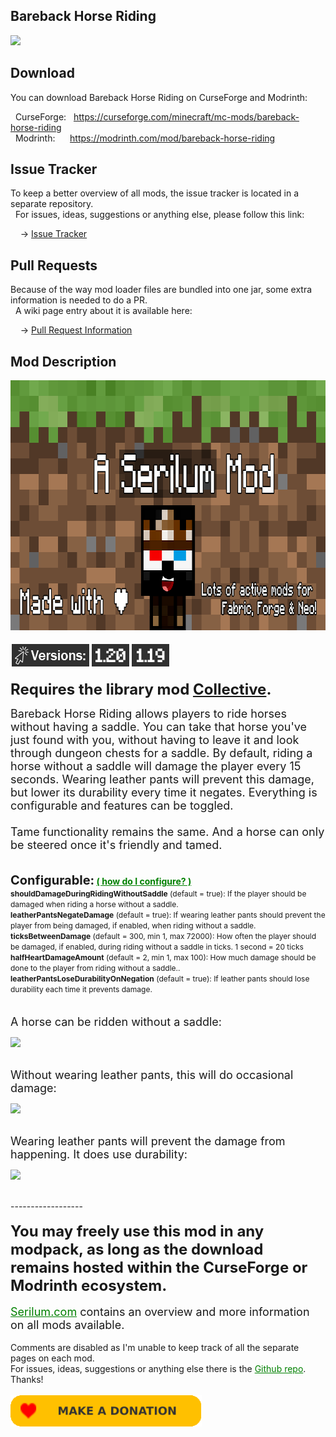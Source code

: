 <h2>Bareback Horse Riding</h2>

<p><a href="https://github.com/Serilum/Bareback-Horse-Riding"><img src="https://serilum.com/assets/data/logo/bareback-horse-riding.gif"></a></p><h2>Download</h2>

<p>You can download Bareback Horse Riding on CurseForge and Modrinth:</p><p>&nbsp;&nbsp;CurseForge: &nbsp;&nbsp;<a href="https://curseforge.com/minecraft/mc-mods/bareback-horse-riding">https://curseforge.com/minecraft/mc-mods/bareback-horse-riding</a><br>&nbsp;&nbsp;Modrinth: &nbsp;&nbsp;&nbsp;&nbsp;&nbsp;<a href="https://modrinth.com/mod/bareback-horse-riding">https://modrinth.com/mod/bareback-horse-riding</a></p>

<h2>Issue Tracker</h2>

<p>To keep a better overview of all mods, the issue tracker is located in a separate repository.<br>&nbsp;&nbsp;For issues, ideas, suggestions or anything else, please follow this link:</p>

<p>&nbsp;&nbsp;&nbsp;&nbsp;-> <a href="https://serilum.com/url/issue-tracker">Issue Tracker</a></p>

<h2>Pull Requests</h2>

<p>Because of the way mod loader files are bundled into one jar, some extra information is needed to do a PR.<br>&nbsp;&nbsp;A wiki page entry about it is available here:</p>

<p>&nbsp;&nbsp;&nbsp;&nbsp;-> <a href="https://serilum.com/url/pull-requests">Pull Request Information</a></p>

<h2>Mod Description</h2>

<p><a href="https://serilum.com/" target="_blank" rel="noopener noreferrer"><img src="https://github.com/Serilum/.cdn/raw/main/description/header/header.png" alt="" width="838" height="400" /></a><br /><br /><img src="https://github.com/Serilum/.cdn/raw/main/description/versions/header.png" /><a href="https://legacy.curseforge.com/minecraft/mc-mods/bareback-horse-riding/files/all?filter-status=1&amp;filter-game-version=1738749986:75125"><img src="https://github.com/Serilum/.cdn/raw/main/description/versions/1_20.png" /></a><a href="https://legacy.curseforge.com/minecraft/mc-mods/bareback-horse-riding/files/all?filter-status=1&amp;filter-game-version=1738749986:73407"><img src="https://github.com/Serilum/.cdn/raw/main/description/versions/1_19.png" /></a><br /><br /><strong><span style="font-size: 24px;">Requires the library mod&nbsp;<a style="font-size: 24px;" href="https://curseforge.com/minecraft/mc-mods/collective" target="_blank" rel="noopener noreferrer">Collective</a>.<br /></span></strong></p>
<p><span style="font-size: 18px;">Bareback Horse Riding allows players to ride horses without having a saddle. You can take that horse you've just found with you, without having to leave it and look through dungeon chests for a saddle. By default, riding a horse without a saddle will damage the player every 15 seconds. Wearing leather pants will prevent this damage, but lower its durability every time it negates. Everything is configurable and features can be toggled.<br /><br />Tame functionality remains the same. And a horse can only be steered once it's friendly and tamed.<br /></span><br /><br /><strong><span style="font-size: 20px;">Configurable:</span> <span style="color: #008000; font-size: 14px;"><a style="color: #008000;" title="how" href="https://github.com/Serilum/.information/wiki/how-to-configure-mods" target="_blank" rel="noopener noreferrer">(&nbsp;how do I configure?&nbsp;)</a></span><br /></strong><span style="font-size: 12px;"><strong>shouldDamageDuringRidingWithoutSaddle</strong>&nbsp;(default = true): If the player should be damaged when riding a horse without a saddle.</span><br /><span style="font-size: 12px;"><strong>leatherPantsNegateDamage</strong>&nbsp;(default = true): If wearing leather pants should prevent the player from being damaged, if enabled, when riding without a saddle.</span><br /><span style="font-size: 12px;"><strong>ticksBetweenDamage</strong>&nbsp;(default = 300, min 1, max 72000): How often the player should be damaged, if enabled, during riding without a saddle in ticks. 1 second = 20 ticks</span><br /><span style="font-size: 12px;"><strong>halfHeartDamageAmount</strong>&nbsp;(default = 2, min 1, max 100): How much damage should be done to the player from riding without a saddle..</span><br /><span style="font-size: 12px;"><strong>leatherPantsLoseDurabilityOnNegation</strong>&nbsp;(default = true): If leather pants should lose durability each time it prevents damage.</span><br /><br /><br /><span style="font-size: 18px;">A horse can be ridden without a saddle:</span></p>
<div class="spoiler">
<p><img src="https://github.com/Serilum/.cdn/raw/main/projects/bareback-horse-riding/a.gif" /></p>
</div>
<p>&nbsp;<br /><span style="font-size: 18px;">Without wearing leather pants, this will do occasional damage:</span></p>
<div class="spoiler">
<p><img src="https://github.com/Serilum/.cdn/raw/main/projects/bareback-horse-riding/b.gif" /></p>
</div>
<p>&nbsp;<br /><span style="font-size: 18px;">Wearing leather pants will prevent the damage from happening. It does use durability:</span></p>
<div class="spoiler">
<p><img src="https://github.com/Serilum/.cdn/raw/main/projects/bareback-horse-riding/c.gif" /></p>
</div>
<p>&nbsp;<br />------------------<br /><br /><span style="font-size: 24px;"><strong>You may freely use this mod in any modpack, as long as the download remains hosted within the CurseForge or Modrinth ecosystem.</strong></span><br /><br /><span style="font-size: 18px;"><a style="font-size: 18px; color: #008000;" href="https://serilum.com/" target="_blank" rel="noopener noreferrer">Serilum.com</a> contains an overview and more information on all mods available.</span><br /><br /><span style="font-size: 14px;">Comments are disabled as I'm unable to keep track of all the separate pages on each mod.</span><span style="font-size: 14px;"><br />For issues, ideas, suggestions or anything else there is the&nbsp;<a style="font-size: 14px; color: #008000;" href="https://github.com/Serilum/.issue-tracker" target="_blank" rel="noopener noreferrer">Github repo</a>. Thanks!</span><span style="font-size: 6px;"><br /><br /></span><a href="https://ricksouth.com/donate" target="_blank" rel="noopener noreferrer"><img src="https://github.com/Serilum/.cdn/raw/main/description/shields/donation_rounded.svg" alt="" width="306" height="50" /></a></p>